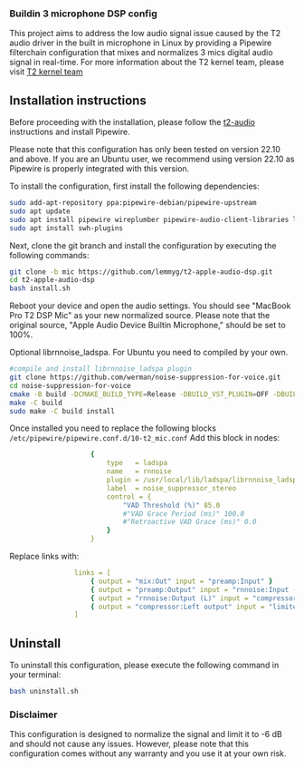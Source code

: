 ### Buildin 3 microphone  DSP config

This project aims to address the low audio signal issue caused by the T2 audio driver in the built in microphone in Linux by providing a Pipewire filterchain configuration that mixes and normalizes 3 mics digital audio signal in real-time. For more information about the T2 kernel team, please visit [T2 kernel team](https://wiki.t2linux.org/)

## Installation instructions

Before proceeding with the installation, please follow the [t2-audio](https://wiki.t2linux.org/guides/audio-config) instructions and install Pipewire.

Please note that this configuration has only been tested on version 22.10 and above. If you are an Ubuntu user, we recommend using version 22.10 as Pipewire is properly integrated with this version.

To install the configuration, first install the following dependencies:

```sh
sudo add-apt-repository ppa:pipewire-debian/pipewire-upstream
sudo apt update
sudo apt install pipewire wireplumber pipewire-audio-client-libraries libpipewire-0.3-modules libspa-0.2-{bluetooth,jack,modules} pipewire{,-{audio-client-libraries,pulse,bin,tests}}
sudo apt install swh-plugins
```

Next, clone the git branch and install the configuration by executing the following commands:

```sh
git clone -b mic https://github.com/lemmyg/t2-apple-audio-dsp.git
cd t2-apple-audio-dsp
bash install.sh
```
Reboot your device and open the audio settings. You should see "MacBook Pro T2 DSP Mic" as your new normalized source. Please note that the original source, "Apple Audio Device Builtin Microphone," should be set to 100%.

Optional librnnoise_ladspa. For Ubuntu you need to compiled by your own. 

```sh
#compile and install librnnoise_ladspa plugin
git clone https://github.com/werman/noise-suppression-for-voice.git
cd noise-suppression-for-voice
cmake -B build -DCMAKE_BUILD_TYPE=Release -DBUILD_VST_PLUGIN=OFF -DBUILD_VST3_PLUGIN=OFF -DBUILD_LV2_PLUGIN=OFF -DBUILD_LADSPA_PLUGIN=ON -DBUILD_AU_PLUGIN=OFF -DBUILD_AUV3_PLUGIN=OFF -DBUILD_TESTS=OFF
make -C build
sudo make -C build install
```
Once installed you need to replace the following blocks `/etc/pipewire/pipewire.conf.d/10-t2_mic.conf`
Add this block in nodes:

```yaml
                    {
                        type   = ladspa
                        name   = rnnoise
                        plugin = /usr/local/lib/ladspa/librnnoise_ladspa.so
                        label  = noise_suppressor_stereo
                        control = {
                            "VAD Threshold (%)" 85.0
                            #"VAD Grace Period (ms)" 100.0
                            #"Retroactive VAD Grace (ms)" 0.0
                        }
                    }
```
Replace links with:

```yaml
                links = [
                    { output = "mix:Out" input = "preamp:Input" }
                    { output = "preamp:Output" input = "rnnoise:Input (L)" }
                    { output = "rnnoise:Output (L)" input = "compressor:Left input" }
                    { output = "compressor:Left output" input = "limiter:Input 1" }
                ]
```

## Uninstall
To uninstall this configuration, please execute the following command in your terminal:

```sh
bash uninstall.sh
```

### Disclaimer
This configuration is designed to normalize the signal and limit it to -6 dB and should not cause any issues. However, please note that this configuration comes without any warranty and you use it at your own risk.
